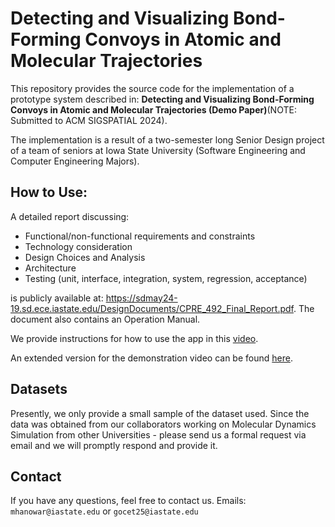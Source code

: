 # Detecting and Visualizing Bond-Forming Convoys in Atomic and Molecular Trajectories

This repository provides the source code for the implementation of a prototype system described in: **Detecting and Visualizing Bond-Forming Convoys in Atomic and Molecular Trajectories (Demo Paper)**(NOTE: Submitted to ACM SIGSPATIAL 2024).

The implementation is a result of a two-semester long Senior Design project of a team of seniors at Iowa State University (Software Engineering and Computer Engineering Majors).

## How to Use:

A detailed report discussing:

- Functional/non-functional requirements and constraints
- Technology consideration
- Design Choices and Analysis
- Architecture
- Testing (unit, interface, integration, system, regression, acceptance)

is publicly available at: https://sdmay24-19.sd.ece.iastate.edu/DesignDocuments/CPRE_492_Final_Report.pdf. The document also contains an Operation Manual.

We provide instructions for how to use the app in this [video](Demo.mp4).

An extended version for the demonstration video can be found [here](https://iowastate-my.sharepoint.com/:v:/g/personal/mhanowar_iastate_edu/EWPRfOWgxJBLktCQojAjmZgBF46prBUjvEeFvQKjnRWSYw?nav=eyJyZWZlcnJhbEluZm8iOnsicmVmZXJyYWxBcHAiOiJPbmVEcml2ZUZvckJ1c2luZXNzIiwicmVmZXJyYWxBcHBQbGF0Zm9ybSI6IldlYiIsInJlZmVycmFsTW9kZSI6InZpZXciLCJyZWZlcnJhbFZpZXciOiJNeUZpbGVzTGlua0NvcHkifX0&e=HGAY4r).

## Datasets

Presently, we only provide a small sample of the dataset used. Since the data was obtained from our collaborators working on Molecular Dynamics Simulation from other Universities - please send us a formal request via email and we will promptly respond and provide it.

## Contact

If you have any questions, feel free to contact us.
Emails: `mhanowar@iastate.edu` or `gocet25@iastate.edu`